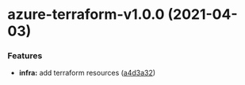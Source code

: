 # azure-terraform-v1.0.0 (2021-04-03)


### Features

* **infra:** add terraform resources ([a4d3a32](https://github.com/AlexisMtr/amphitrite/commit/a4d3a3220214efc0019f83fbc9e85e0edda9aaf2))
